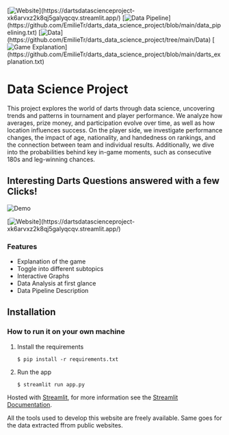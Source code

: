 [![Website](https://img.shields.io/badge/Website-9b0a7d?)](https://dartsdatascienceproject-xk6arvxz2k8qj5galyqcqv.streamlit.app/) [![Data Pipeline](https://img.shields.io/badge/Data%20Pipeline-black?)](https://github.com/EmilieTr/darts_data_science_project/blob/main/data_pipelining.txt) [![Data](https://img.shields.io/badge/Data-9b0a7d?)](https://github.com/EmilieTr/darts_data_science_project/tree/main/Data) [![Game Explanation](https://img.shields.io/badge/Game%20Explanation-black?)](https://github.com/EmilieTr/darts_data_science_project/blob/main/darts_explanation.txt)

# Data Science Project
This project explores the world of darts through data science, uncovering trends and patterns in tournament and player performance. We analyze how averages, prize money, and participation evolve over time, as well as how location influences success. On the player side, we investigate performance changes, the impact of age, nationality, and handedness on rankings, and the connection between team and individual results. Additionally, we dive into the probabilities behind key in-game moments, such as consecutive 180s and leg-winning chances.

## Interesting Darts Questions answered with a few Clicks!
![Demo](https://github.com/user/repo/blob/main/demo.gif?raw=true)

[![Website](https://img.shields.io/badge/Website-9b0a7d?)](https://dartsdatascienceproject-xk6arvxz2k8qj5galyqcqv.streamlit.app/)

### Features
- Explanation of the game
- Toggle into different subtopics
- Interactive Graphs
- Data Analysis at first glance
- Data Pipeline Description

## Installation
### How to run it on your own machine

1. Install the requirements

   ```
   $ pip install -r requirements.txt
   ```

2. Run the app

   ```
   $ streamlit run app.py
   ```

Hosted with [Streamlit](https://streamlit.io/), for more information see the [Streamlit Documentation](https://docs.streamlit.io/).

All the tools used to develop this website are freely available. Same goes for the data extracted ffrom public websites.

